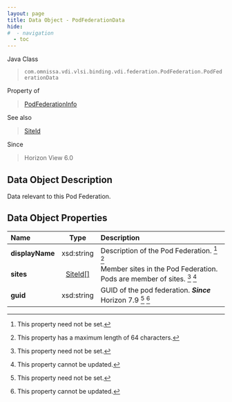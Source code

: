 ```yaml
---
layout: page
title: Data Object - PodFederationData
hide:
#  - navigation
  - toc
---
```






Java Class
> `com.omnissa.vdi.vlsi.binding.vdi.federation.PodFederation.PodFederationData`

Property of
> [PodFederationInfo](vdi.federation.PodFederation.PodFederationInfo.md#field_detail)

See also
> [SiteId](vdi.entity.SiteId.md)

Since
> Horizon View 6.0


## Data Object Description

Data relevant to this Pod Federation.

## Data Object Properties

 Name | Type | Description
:---|:---:|:---
**displayName**|  xsd:string|  Description of the Pod Federation. [^1] [^128]
**sites**| [SiteId[]](vdi.entity.SiteId.md)|  Member sites in the Pod Federation. Pods are member of sites. [^1] [^2]
**guid**|  xsd:string|  GUID of the pod federation.  **_Since_** Horizon 7.9 [^1] [^2]
 


 


[^1]: This property need not be set.
[^2]: This property cannot be updated.
[^128]: This property has a maximum length of 64 characters.